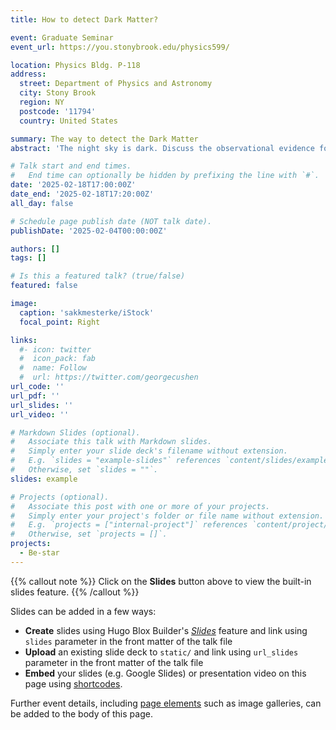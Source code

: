 ```yaml
---
title: How to detect Dark Matter? 

event: Graduate Seminar
event_url: https://you.stonybrook.edu/physics599/

location: Physics Bldg. P-118
address:
  street: Department of Physics and Astronomy
  city: Stony Brook
  region: NY
  postcode: '11794'
  country: United States

summary: The way to detect the Dark Matter
abstract: 'The night sky is dark. Discuss the observational evidence for Dark Matter in the Universe. Discuss the various proposed types of Dark Matter, and ways to detect it directly and indirectly.'

# Talk start and end times.
#   End time can optionally be hidden by prefixing the line with `#`.
date: '2025-02-18T17:00:00Z'
date_end: '2025-02-18T17:20:00Z'
all_day: false

# Schedule page publish date (NOT talk date).
publishDate: '2025-02-04T00:00:00Z'

authors: []
tags: []

# Is this a featured talk? (true/false)
featured: false

image:
  caption: 'sakkmesterke/iStock'
  focal_point: Right

links:
  #- icon: twitter
  #  icon_pack: fab
  #  name: Follow
  #  url: https://twitter.com/georgecushen
url_code: ''
url_pdf: ''
url_slides: ''
url_video: ''

# Markdown Slides (optional).
#   Associate this talk with Markdown slides.
#   Simply enter your slide deck's filename without extension.
#   E.g. `slides = "example-slides"` references `content/slides/example-slides.md`.
#   Otherwise, set `slides = ""`.
slides: example

# Projects (optional).
#   Associate this post with one or more of your projects.
#   Simply enter your project's folder or file name without extension.
#   E.g. `projects = ["internal-project"]` references `content/project/deep-learning/index.md`.
#   Otherwise, set `projects = []`.
projects:
  - Be-star
---
```


{{% callout note %}}
Click on the **Slides** button above to view the built-in slides feature.
{{% /callout %}}

Slides can be added in a few ways:

- **Create** slides using Hugo Blox Builder's [_Slides_](https://docs.hugoblox.com/reference/content-types/) feature and link using `slides` parameter in the front matter of the talk file
- **Upload** an existing slide deck to `static/` and link using `url_slides` parameter in the front matter of the talk file
- **Embed** your slides (e.g. Google Slides) or presentation video on this page using [shortcodes](https://docs.hugoblox.com/reference/markdown/).

Further event details, including [page elements](https://docs.hugoblox.com/reference/markdown/) such as image galleries, can be added to the body of this page.
